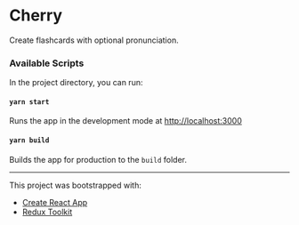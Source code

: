 # Cherry

Create flashcards with optional pronunciation.

### Available Scripts

In the project directory, you can run:

#### `yarn start`

Runs the app in the development mode at [http://localhost:3000](http://localhost:3000)

#### `yarn build`

Builds the app for production to the `build` folder.

---

This project was bootstrapped with:
* [Create React App](https://github.com/facebook/create-react-app)
* [Redux Toolkit](https://redux-toolkit.js.org/)